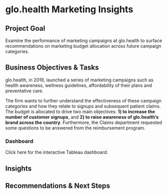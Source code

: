 # glo.health Marketing Insights

## Project Goal
Examine the performance of marketing campaigns at glo.health to surface recommendations on marketing budget allocation across future campaign categories.

## Business Objectives & Tasks
glo.health, in 2019, launched a series of marketing campaigns such as health awareness, wellness guidelines, affordability of their plans and preventative care.

The firm wants to further understand the effectiveness of these campaign categories and how they relate to signups and subsequent patient claims. The budget is allocated to drive two main objectives: **1) to increase the number of customer signups**, and **2) to raise awareness of glo.health’s brand across the country**. Furthermore, the Claims department requested some questions to be answered from the reimbursement program.

### Dashboard
Click here for the interactive Tableau dashboard.

## Insights

## Recommendations & Next Steps
